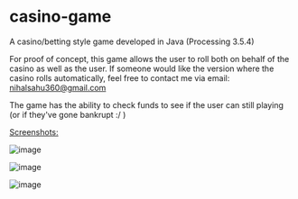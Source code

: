 # casino-game
A casino/betting style game developed in Java (Processing 3.5.4)

For proof of concept, this game allows the user to roll both on behalf of the casino as well as the user. 
If someone would like the version where the casino rolls automatically, feel free to contact me via email: nihalsahu360@gmail.com

The game has the ability to check funds to see if the user can still playing (or if they've gone bankrupt :/ ) 

<ins>Screenshots:</ins>

![image](https://user-images.githubusercontent.com/87585163/133198574-59984cf9-717b-4689-9e32-1a734bdd5b5e.png)

![image](https://user-images.githubusercontent.com/87585163/133198611-605bdd6b-06a1-4205-af0e-d3bfb21aa167.png)

![image](https://user-images.githubusercontent.com/87585163/133198738-6330c144-83fb-4099-8a08-33bfb8fd9783.png)
